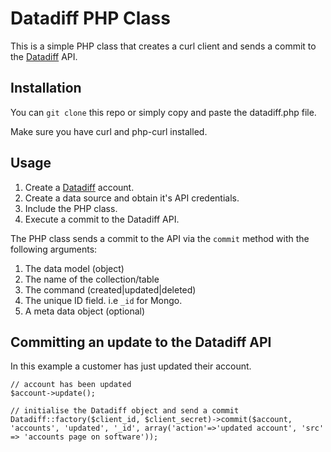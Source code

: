 # Datadiff PHP Class

This is a simple PHP class that creates a curl client and sends a commit to the [Datadiff](http://datadiff.co) API.

## Installation

You can `git clone` this repo or simply copy and paste the datadiff.php file.

Make sure you have curl and php-curl installed.

## Usage

1. Create a [Datadiff](https://datadiff.co) account.
2. Create a data source and obtain it's API credentials.
3. Include the PHP class.
4. Execute a commit to the Datadiff API.

The PHP class sends a commit to the API via the `commit` method with the following arguments:

1. The data model (object)
2. The name of the collection/table
3. The command (created|updated|deleted)
4. The unique ID field. i.e `_id` for Mongo.
5. A meta data object (optional)


## Committing an update to the Datadiff API

In this example a customer has just updated their account.

```
// account has been updated
$account->update();

// initialise the Datadiff object and send a commit
Datadiff::factory($client_id, $client_secret)->commit($account, 'accounts', 'updated', '_id', array('action'=>'updated account', 'src' => 'accounts page on software'));
```

